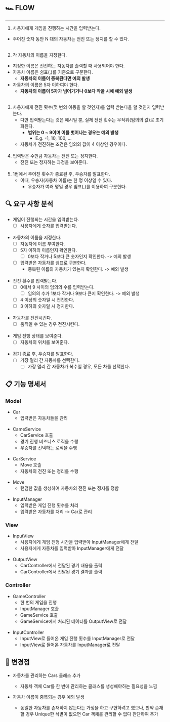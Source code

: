 ## 🏎️ FLOW

-----

1. 사용자에게 게임을 진행하는 시간을 입력받는다.
- 주어진 숫자 동안 N 대의 자동차는 전진 또는 정지를 할 수 있다.
</br></br>
2. 각 자동차의 이름을 지정한다.
- 지정한 이름은 전진하는 자동차를 출력할 때 사용되어야 한다.
- 자동차 이름은 쉼표(,)를 기준으로 구분한다.
    - **자동차의 이름이 중복된다면 예외 발생**
- 자동차의 이름은 5자 이하여야 한다.
    - **자동차의 이름이 5자가 넘어가거나 0보다 작을 시에 예외 발생**
</br></br>
3. 사용자에게 전진 횟수(몇 번의 이동을 할 것인지)를 입력 받는다을 할 것인지 입력받는다.
    - 다만 입력받는다는 것은 예시일 뿐, 실제 전진 횟수는 무작위(임의의 값)로 초기화된다.
        - **범위는 0 ~ 9이며 이를 벗어나는 경우는 예외 발생**
            - E.g. -1, 10, 100, ...
    - 자동차가 전진하는 조건은 임의의 값이 4 이상인 경우이다.
</br></br>
4. 입력받은 수만큼 자동차는 전진 또는 정지한다.
    - 전진 또는 정지하는 과정을 보여준다.
</br></br>
5. 1번에서 주어진 횟수가 종료된 후, 우승자를 발표한다.
    - 이때, 우승자(자동차 이름)는 한 명 이상일 수 있다.
        - 우승자가 여러 명일 경우 쉼표(,)를 이용하여 구분한다.


🔍 요구 사항 분석
-----
- 게임이 진행되는 시간을 입력받는다.
    - [ ] 사용자에게 숫자를 입력받는다.
</br></br>
- 자동차의 이름을 지정한다.
    - [ ] 자동차에 이름 부여한다.
    - [ ] 5자 이하의 이름인지 확인한다.
        - [ ] 0보다 작거나 5보다 큰 숫자인지 확인한다. -> 예외 발생
    - [ ] 입력받은 자동차를 쉼표로 구분한다.
      - 중복된 이름의 자동차가 있는지 확인한다. -> 예외 발생
</br></br>
- 전진 횟수를 입력받는다.
    - [ ] 0에서 9 사이의 임의의 수를 입력받는다.
        - [ ] 임의의 수가 1보다 작거나 9보다 큰지 확인한다. -> 예외 발생
    - [ ] 4 이상의 숫자일 시 전진한다.
    - [ ] 3 이하의 숫자일 시 정지한다.
</br></br>
- 자동차를 전진시킨다.
    - [ ] 움직일 수 있는 경우 전진시킨다.
</br></br>
- 게임 진행 상태를 보여준다.
    - [ ] 자동차의 위치를 보여준다.
</br></br>
- 경기 종료 후, 우승자를 발표한다.
    - [ ] 가장 멀리 간 자동차를 선택한다.
        - [ ] 가장 멀리 간 자동차가 복수일 경우, 모든 차를 선택한다.

📋 기능 명세서
-----
### Model
- Car
  - 입력받은 자동차들을 관리
</br></br>
- CameService
  - CarService 호출
  - 경기 진행 비즈니스 로직을 수행
  - 우승자를 선택하는 로직을 수행
    </br></br>
- CarService
  - Move 호출
  - 자동차의 전진 또는 정리를 수행
</br></br>
- Move
  - 랜덤한 값을 생성하여 자동차의 전진 또는 정지를 정함
</br></br>
- InputManager
  - 입력받은 게임 진행 횟수를 처리
  - 입력받은 자동차를 처리 -> Car로 관리

### View
- InputView
  - 사용자에게 게임 진행 시간을 입력받아 InputManager에게 전달
  - 사용자에게 자동차를 입력받아 InputManager에게 전달
</br></br>
- OutputView
  - CarController에서 전달된 경기 내용을 출력
  - CarController에서 전달된 경기 결과를 출력

### Controller
- GameController
  - 한 번의 게임을 진행
  - InputManager 호출
  - GameService 호출
  - GameService에서 처리된 데이터를 OutputView로 전달
</br></br>
- InputController
  - InputView로 들어온 게임 진행 횟수를 InputManager로 전달
  - InputView로 들어온 자동차를 InputManager로 전달

📢 변경점
-----
- 자동차를 관리하는 Cars 클래스 추가
  - 자동차 객체 Car를 한 번에 관리하는 클래스를 생성해야하는 필요성을 느낌

- 자동차 이름이 중복되는 경우 예외 발생
  - 동일한 자동차를 존재하지 않는다는 가정을 하고 구현하려고 했으나, 만약 존재할 경우 Unique한 식별이 없으면 Car 객체를 관리할 수 없다 판단하여 추가
